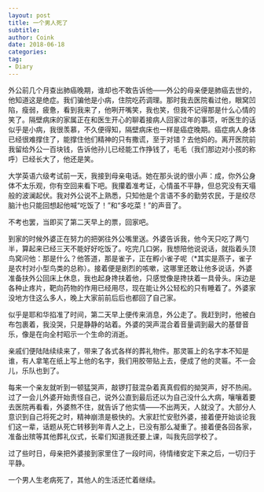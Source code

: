 ```yaml
---
layout: post
title: 一个男人死了
subtitle: 
author: Coink
date: 2018-06-18
categories:
tag:
- Diary
---
```


外公前几个月查出肺癌晚期，谁却也不敢告诉他——外公的母亲便是肺癌去世的，他知道这是绝症。我们骗他是小病，住院吃药调理。那时我去医院看过他，眼窝凹陷，瘦弱，疲惫，看到我来了，他咧开嘴笑，我也笑，但我不记得那是什么心情的笑了。隔壁病床的家属正在和医生开心的聊着接病人回家过年的事项，听医生的话似乎是小病，我很羡慕，不久便得知，隔壁病床也一样是癌症晚期。癌症病人身体已经很难撑住了，能撑住他们精神的只有撒谎，至于对错？去他妈的。离开医院前我留给外公一百块钱，告诉他孙儿已经能工作挣钱了，毛毛（我们那边对小孩的称呼）已经长大了，他还是笑。

大学英语六级考试前一天，我接到母亲电话。她在那头说的很小声：成，你外公身体不太乐观，你有空回来看下吧。我攥着准考证，心情虽不平静，但总究没有天塌般的波澜起伏。我对外公说不上熟悉，只知他是个言语不多的勤劳农民，于是绞尽脑汁也只能回想起他喊“吃饭了！”和“多吃菜！”的声音了。

不考也罢，当即买了第二天早上的票，回家吧。

到家的时候外婆正在努力的把粥往外公嘴里送。外婆告诉我，他今天只吃了两勺半，算起来已经三天不能好好吃饭了。吃完几口粥，我想陪他说说话，就指着头顶鸟窝问他：那是什么？他答道，那是雀子，正在孵小雀子呢（*其实是燕子，雀子是农村对小型鸟类的总称）。接着便是剧烈的咳嗽，这哪里还敢让他多说话，外婆准备扶外公回床上休息，我也起身搀扶着他，只感觉像是搀扶着一具骨头。床边是各种止疼片，靶向药物的作用已经用尽，现在能让外公轻松的只有睡着了。外婆家没地方住这么多人，晚上大家前前后后也都回了自己家。

似乎是耶和华掐准了时间，第二天早上便传来消息，外公走了。我赶到时，他被白布包裹着，我没哭，只是静静的站着。外婆的哭声混合着音量调到最大的基督音乐，像是在向全村昭示一个生命的消逝。

亲戚们便陆陆续续来了，带来了各式各样的葬礼物件。那灵匾上的名字本不知是谁，有人拿笔在纸上写上他的名字，我们用胶带贴上去，便成了他的灵匾。不一会儿，乐队也到了。

每来一个亲友就听到一顿猛哭声，敲锣打鼓混杂着真真假假的拗哭声，好不热闹。过了一会儿外婆开始责怪自己，说外公直到最后还以为自己没什么大病，嚷嚷着要去医院再看看，外婆熬不住，就告诉了他实情——不出两天，人就没了。大部分人意识到自己将死之时，精神崩溃是极快的。大家赶忙安慰外婆，接着便开始谈论我们这一辈，话题从死亡转移到年青人之上，已没有那么凝重了。接着便各回各家，准备出殡等其他葬礼仪式，长辈们知道我还要上课，叫我先回学校了。

过了些时日，母亲把外婆接到家里住了一段时间，待情绪安定下来之后，一切归于平静。

一个男人生老病死了，其他人的生活还忙着继续。